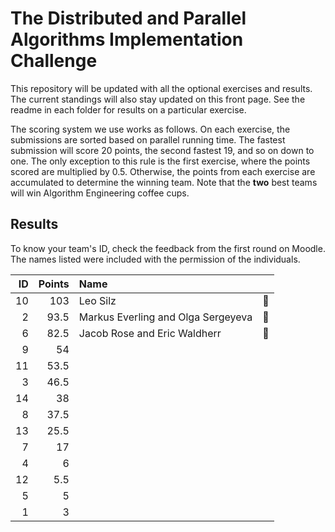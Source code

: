 # The Distributed and Parallel Algorithms Implementation Challenge

This repository will be updated with all the optional exercises and results. The current standings will also stay updated on this front page. See the readme in each folder for results on a particular exercise.

The scoring system we use works as follows. On each exercise, the submissions are sorted based on parallel running time. The fastest submission will score 20 points, the second fastest 19, and so on down to one. The only exception to this rule is the first exercise, where the points scored are multiplied by $0.5$. Otherwise, the points from each exercise are accumulated to determine the winning team. Note that the **two** best teams will win Algorithm Engineering coffee cups.

## Results

To know your team's ID, check the feedback from the first round on Moodle. The names listed were included with the permission of the individuals.

| ID | Points | Name | |
| -: | -: | :- | -: |
| 10 | 103 | Leo Silz | &#129351; |
| 2 | 93.5 | Markus Everling and Olga Sergeyeva | &#129352; |
| 6 | 82.5 | Jacob Rose and Eric Waldherr | &#129353; |
| 9 | 54 | | |
| 11 | 53.5 | | |
| 3 | 46.5 | | |
| 14 | 38 | | |
| 8 | 37.5 | | |
| 13 | 25.5 | | |
| 7 | 17 | | |
| 4 | 6 | | |
| 12 | 5.5 | | |
| 5 | 5 | | |
| 1 | 3 | | |
